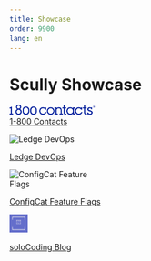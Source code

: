 ```yaml
---
title: Showcase
order: 9900
lang: en
---
```


# Scully Showcase

![1-800 Contacts](/assets/1800contacts_logo_indigo.png)
<br />
[1-800 Contacts](https://www.1800contacts.com/)

![Ledge DevOps](https://devops.phodal.com/assets/images/logo.svg)

[Ledge DevOps](https://devops.phodal.com/home)

![ConfigCat Feature Flags](https://configcat.com/images/shared/configcat-logo-horiz.svg)

[ConfigCat Feature Flags](https://configcat.com)

![soloCoding Blog](https://github.com/s0l0c0ding/solocoding/blob/master/src/assets/favicon.png)

[soloCoding Blog](https://solocoding.dev)


<style> 
img {
    max-width: 150px;
    height: auto;
}
</style>